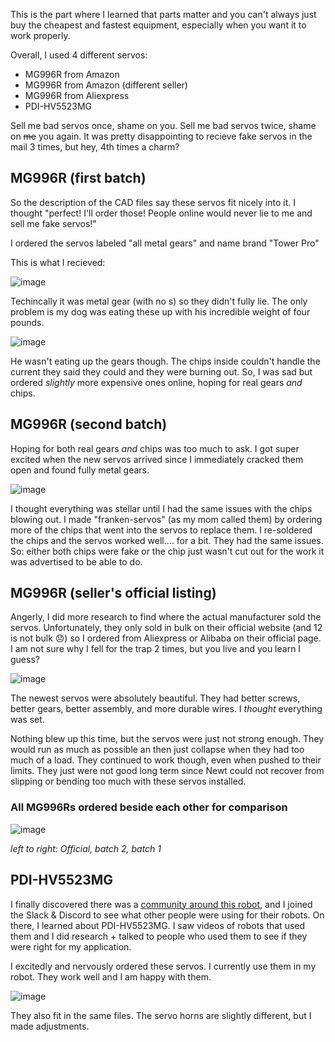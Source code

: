 This is the part where I learned that parts matter and you can't always just buy the cheapest and fastest equipment, especially when you want it to work properly.

Overall, I used 4 different servos:
- MG996R from Amazon
- MG996R from Amazon (different seller)
- MG996R from Aliexpress
- PDI-HV5523MG

Sell me bad servos once, shame on you. Sell me bad servos twice, shame on ~~me~~ you again. It was pretty disappointing to recieve fake servos in the mail 3 times, but hey, 4th times a charm?

## MG996R (first batch)

So the description of the CAD files say these servos fit nicely into it. I thought "perfect! I'll order those! People online would never lie to me and sell me fake servos!"

I ordered the servos labeled "all metal gears" and name brand "Tower Pro"

This is what I recieved:

![image](https://github.com/user-attachments/assets/57ff241f-9d7b-4344-ba7d-9c9a616c7cfd)

Techincally it was metal gear (with no s) so they didn't fully lie. The only problem is my dog was eating these up with his incredible weight of four pounds.

![image](https://github.com/user-attachments/assets/d131558c-8d7a-4df9-a54c-5774a533f612)

He wasn't eating up the gears though. The chips inside couldn't handle the current they said they could and they were burning out. So, I was sad but ordered *slightly* more expensive ones online, hoping for real gears *and* chips.

## MG996R (second batch)

Hoping for both real gears *and* chips was too much to ask. I got super excited when the new servos arrived since I immediately cracked them open and found fully metal gears.

![image](https://github.com/user-attachments/assets/308de5bb-623e-4372-a330-f82cf6e004cd)

I thought everything was stellar until I had the same issues with the chips blowing out. I made "franken-servos" (as my mom called them) by ordering more of the chips that went into the servos to replace them. I re-soldered the chips and the servos worked well.... for a bit. They had the same issues. So: either both chips were fake or the chip just wasn't cut out for the work it was advertised to be able to do.

## MG996R (seller's official listing)

Angerly, I did more research to find where the actual manufacturer sold the servos. Unfortunately, they only sold in bulk on their official website (and 12 is not bulk 😞) so I ordered from Aliexpress or Alibaba on their official page. I am not sure why I fell for the trap 2 times, but you live and you learn I guess?

![image](https://github.com/user-attachments/assets/37f52277-6e8e-4f71-a04e-2c82cbd303a5)

The newest servos were absolutely beautiful. They had better screws, better gears, better assembly, and more durable wires. I *thought* everything was set.

Nothing blew up this time, but the servos were just not strong enough. They would run as much as possible an then just collapse when they had too much of a load. They continued to work though, even when pushed to their limits. They just were not good long term since Newt could not recover from slipping or bending too much with these servos installed.

### All MG996Rs ordered beside each other for comparison

![image](https://github.com/user-attachments/assets/ef2f1273-85b8-4f6f-ac42-552e0ca40c5c)

*left to right: Official, batch 2, batch 1*

## PDI-HV5523MG

I finally discovered there was a [community around this robot](https://spotmicroai.readthedocs.io/en/latest/), and I joined the Slack & Discord to see what other people were using for their robots. On there, I learned about PDI-HV5523MG. I saw videos of robots that used them and I did research + talked to people who used them to see if they were right for my application. 

I excitedly and nervously ordered these servos. I currently use them in my robot. They work well and I am happy with them.

![image](https://github.com/user-attachments/assets/03b9cbb8-88c0-4598-be13-51d360e015c9)

They also fit in the same files. The servo horns are slightly different, but I made adjustments.
